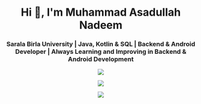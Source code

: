 <h1 align="center">Hi 👋, I'm Muhammad Asadullah Nadeem</h1>
<h3 align="center">Sarala Birla University | Java, Kotlin & SQL | Backend & Android Developer | Always Learning and Improving in Backend & Android Development</h3>


<p align="center">
  <a href="https://skillicons.dev">
     <img src="https://skillicons.dev/icons?i=ktor,kotlin,java,bash,androidstudio" />
  </a>
</p>
<p align="center">
  <a href="https://skillicons.dev">
     <img src="https://skillicons.dev/icons?i=kafka,linux,aws,git,kubernetes,docker,jenkins,bitbucket,cloudflare,eclipse,nginx,sublime,windows,yarn,stackoverflow,graphql,bootstrap,elasticsearch,bots,rabbitmq,redis,replit,spring,sqlite,vscode,notion,postgres,postman,powershell,idea" />
  </a>
</p>
<p align="center">
  <a href="https://skillicons.dev">
     <img src="https://skillicons.dev/icons?i=firebase,gcp,githubactions,hibernate,md,maven,mysql" />
  </a>
</p>
